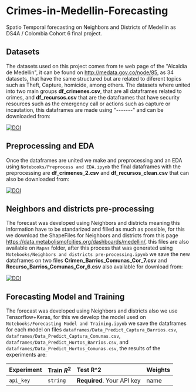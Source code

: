 # Crimes-in-Medellin-Forecasting
Spatio Temporal forecasting on Neighbors and Districts of Medellin as DS4A / Colombia Cohort 6 final project.

## Datasets
The datasets used on this project comes from te web page of the "Alcaldia de Medellin", it can be found on http://medata.gov.co/node/85, as 34 datasets, that have the same structured but are related to diferent topics such as Theft, Capture, homicide, among others. The datasets where united into two main groups **df_crimenes.csv**, that are all dataframes related to crimes, and **df_recursos.csv** that are the dataframes that have security resources such as the emergency call or actions such as capture or incautation, this dataframes are made using "-------" and can be downloaded from:

[![DOI](https://zenodo.org/badge/DOI/10.5281/zenodo.6783942.svg)](https://doi.org/10.5281/zenodo.6783942)

## Preprocessing and EDA
Once the dataframes are united we make and preprocessing and an EDA using `Notebooks/Preprocess and EDA.ipynb` the final dataframes with the preprocessing are **df_crimenes_2.csv** and **df_recursos_clean.csv** that can also be downloaded from:

[![DOI](https://zenodo.org/badge/DOI/10.5281/zenodo.6783942.svg)](https://doi.org/10.5281/zenodo.6783942)

## Neighbors and districts pre-processing
The forecast was developed using Neighbors and districts meaning this information have to be standarized and filled as much as possible, for this we download the ShapeFiles for Neighbors and districts from this page https://data.metabolismofcities.org/dashboards/medellin/, this files are also available on `Mapas` folder, after this process that was generated using `Notebooks/Neighbors and districts pre-processing.ipynb` we save the new dataframes on two files **Crimen_Barrios_Comunas_Cor_7.csv** and **Recurso_Barrios_Comunas_Cor_6.csv** also available for download from:

[![DOI](https://zenodo.org/badge/DOI/10.5281/zenodo.6783942.svg)](https://doi.org/10.5281/zenodo.6783942)

## Forecasting Model and Training
The forecast was developed using Neighbors and districts also we use Tensorflow+Keras, for this we develop the model used on  `Notebooks/Forecasting Model and Training.ipynb` we save the dataframes for each model on files `dataframes/Data_Predict_Captura_Barrios.csv`, `dataframes/Data_Predict_Captura_Comunas.csv`, `dataframes/Data_Predict_Hurtos_Barrios.csv`, and `dataframes/Data_Predict_Hurtos_Comunas.csv`, the results of the experiments are:

| Experiment | Train $R^2$| Test R^2 | Weights |
| :-------- | :------- | :------------------------- | :------------------------- |
| `api_key` | `string` | **Required**. Your API key | name |
